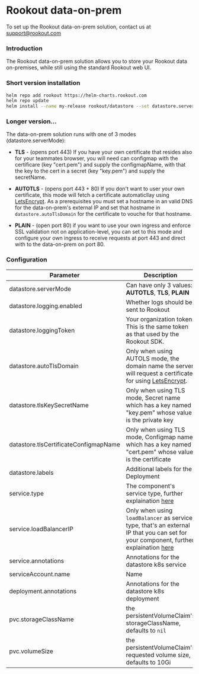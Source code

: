 # Rookout data-on-prem

To set up the Rookout data-on-prem solution, contact us at support@rookout.com

### Introduction

The Rookout data-on-prem solution allows you to store your Rookout data on-premises, while still using the standard Rookout web UI.


### Short version installation

```bash
helm repo add rookout https://helm-charts.rookout.com
helm repo update
helm install --name my-release rookout/datastore --set datastore.serverMode=<YOUR_TLS_MODE> --set datastore.loggingToken=<YOUR_ORGANIZATION_TOKEN>
```

### Longer version...

The data-on-prem solution runs with one of 3 modes (datastore.serverMode):

* **TLS** - (opens port 443) If you have your own certificate that resides also for your teammates browser, you will need can configmap with the certificare (key "cert.pem") and supply the configmapName, with that the key to the cert in a secret (key "key.pem") and supply the secretName.

* **AUTOTLS** - (opens port 443 + 80) If you don't want to user your own certificate, this mode will fetch a certificate automaticllay using [LetsEncrypt](https://letsencrypt.org/). As a prerequisites you must set a hostname in an valid DNS for the data-on-prem's external IP and set that hostname in `datastore.autoTlsDomain` for the certificate to vouche for that hostname.

* **PLAIN** - (open port 80) if you want to use your own ingress and enforce SSL validation not on application-level, you can set to this mode and configure your own ingress to receive requests at port 443 and direct with to the data-on-prem on port 80.

### Configuration
| Parameter | Description |
| ------ | ------ |
| datastore.serverMode | Can have only 3 values: **AUTOTLS**, **TLS**, **PLAIN**|
| datastore.logging.enabled | Whether logs should be sent to Rookout |
| datastore.loggingToken | Your organization token. This is the same token as that used by the Rookout SDK. |
| datastore.autoTlsDomain | Only when using AUTOLS mode, the domain name the server will request a certificate for using [LetsEncrypt](https://letsencrypt.org/). |
| datastore.tlsKeySecretName| Only when using TLS mode, Secret name which has a key named "key.pem" whose value is the private key |
| datastore.tlsCertificateConfigmapName| Only when using TLS mode, Configmap name which has a key named "cert.pem" whose value is the certificate |
| datastore.labels                       | Additional labels for the Deployment |
| service.type | The component's service type, further explaination [here](https://kubernetes.io/docs/concepts/services-networking/service/#publishing-services-service-types)|
| service.loadBalancerIP | Only when using `loadBalancer` as service type, that's an external IP that you can set for your component, further explaination [here](https://kubernetes.io/docs/concepts/services-networking/service/#publishing-services-service-types)|
| service.annotations | Annotations for the datastore k8s service |
| serviceAccount.name | Name | Optional name for the service account |
| deployment.annotations | Annotations for the datastore k8s deployment |
| pvc.storageClassName | the persistentVolumeClaim's storageClassName, defaults to `nil` |
| pvc.volumeSize | the persistentVolumeClaim's requested volume size, defaults to 10Gi |) |
